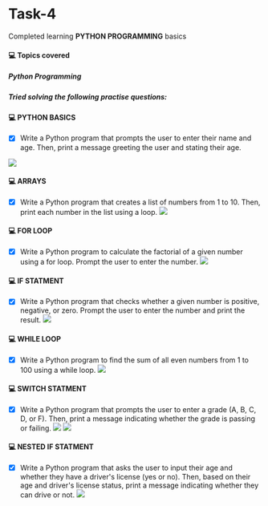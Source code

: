 # Task-4
Completed learning **PYTHON PROGRAMMING** basics

#### :computer: Topics covered 
##### Python Programming 

##### Tried solving the following practise questions:

#### :computer: PYTHON BASICS
- [x] Write a Python program that prompts the user to enter their name and age. Then, print a message greeting the user and stating their age.
<img src="/c/codedResultsScreenshots/sumOf2Numbers.jpg">

#### :computer: ARRAYS

- [x] Write a Python program that creates a list of numbers from 1 to 10. Then, print each number in the list using a loop.
  <img src="/c/codedResultsScreenshots/largeElesInAnArray.jpg">

#### :computer: FOR LOOP
 
- [x]  Write a Python program to calculate the factorial of a given number using a for loop. Prompt the user to enter the number.
   <img src="/c/codedResultsScreenshots/multiplicationOfANum.jpg">

#### :computer: IF STATMENT

- [x] Write a Python program that checks whether a given number is positive, negative, or zero. Prompt the user to enter the number and print the result.
   <img src="/c/codedResultsScreenshots/posiNegOrZero.jpg">

#### :computer: WHILE LOOP

- [x] Write a Python program to find the sum of all even numbers from 1 to 100 using a while loop.
   <img src="/c/codedResultsScreenshots/factorial.jpg">

#### :computer: SWITCH STATMENT

- [x] Write a Python program that prompts the user to enter a grade (A, B, C, D, or F). Then, print a message indicating whether the grade is passing or failing.
   <img src="/c/codedResultsScreenshots/dayOfWeekResult.jpg">
   <img src="/c/codedResultsScreenshots/dayOfWeekResult.jpg">

#### :computer: NESTED IF STATMENT

 - [x] Write a Python program that asks the user to input their age and whether they have a driver's license (yes or no). Then, based on their age and driver's license status, print a message indicating whether they can drive or not.
   <img src="/c/codedResultsScreenshots/largeNumAmong3.jpg">
